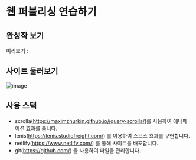 # 웹 퍼블리싱 연습하기

## 완성작 보기

미리보기 :

## 사이트 둘러보기

![image](https://github.com/Parkseolmin/webpublishing_1/assets/76764414/0fbda44d-1863-4704-bffa-fe702290e853)

## 사용 스택

- scrolla(https://maximzhurkin.github.io/jquery-scrolla/)를 사용하여 애니메이션 효과를 줍니다.
- lenis(https://lenis.studiofreight.com/) 를 이용하여 스므스 효과를 구현합니다.
- netlify(https://www.netlify.com/) 를 통해 사이트를 배포합니다.
- git(https://github.com/) 을 사용하여 파일을 관리합니다.
